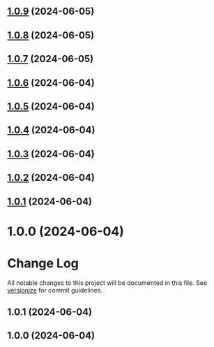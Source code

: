 ## [1.0.9](https://github.com/giovannarbr/SemanticReleaseTest/compare/v1.0.8...v1.0.9) (2024-06-05)

## [1.0.8](https://github.com/giovannarbr/SemanticReleaseTest/compare/v1.0.7...v1.0.8) (2024-06-05)

## [1.0.7](https://github.com/giovannarbr/SemanticReleaseTest/compare/v1.0.6...v1.0.7) (2024-06-05)

## [1.0.6](https://github.com/giovannarbr/SemanticReleaseTest/compare/v1.0.5...v1.0.6) (2024-06-04)

## [1.0.5](https://github.com/giovannarbr/SemanticReleaseTest/compare/v1.0.4...v1.0.5) (2024-06-04)

## [1.0.4](https://github.com/giovannarbr/SemanticReleaseTest/compare/v1.0.3...v1.0.4) (2024-06-04)

## [1.0.3](https://github.com/giovannarbr/SemanticReleaseTest/compare/v1.0.2...v1.0.3) (2024-06-04)

## [1.0.2](https://github.com/giovannarbr/SemanticReleaseTest/compare/v1.0.1...v1.0.2) (2024-06-04)

## [1.0.1](https://github.com/giovannarbr/SemanticReleaseTest/compare/v1.0.0...v1.0.1) (2024-06-04)

# 1.0.0 (2024-06-04)

# Change Log

All notable changes to this project will be documented in this file. See [versionize](https://github.com/versionize/versionize) for commit guidelines.

<a name="1.0.1"></a>
## 1.0.1 (2024-06-04)

<a name="1.0.0"></a>
## 1.0.0 (2024-06-04)
